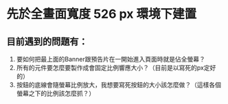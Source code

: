 # 先於全畫面寬度 526 px 環境下建置

## 目前遇到的問題有：

1. 要如何把最上面的Banner跟預告片在一開始進入頁面時就是佔全螢幕？
2. 所有的元件要怎麼要製作成會固定比例響應大小？（目前是以寫死的px定好的）
3. 按鈕的底線會隨螢幕比例放大，我想要寫死按鈕的大小該怎麼做？（這樣各個螢幕之下的比例該怎麼抓？）